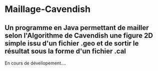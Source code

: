 # Maillage-Cavendish

Un programme en Java permettant de mailler selon l'Algorithme de Cavendish une figure 2D simple issu d'un fichier .geo et de sortir le résultat sous la forme d'un fichier .cal
--------------------------------------------------------------------------------------------------------------------------------------

En cours de dévellopement....
